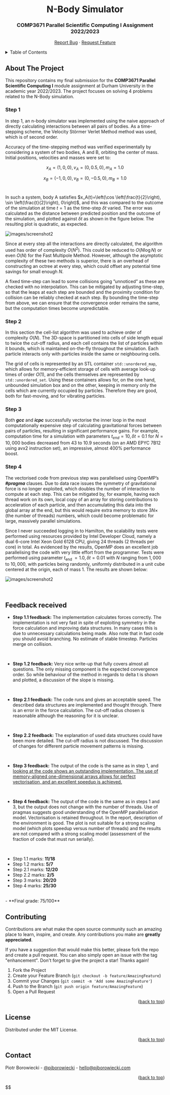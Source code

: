   <h1 align="center">N-Body Simulator</h1>
  <h3 align="center">COMP3671 Parallel Scientific Computing I Assignment 2022/2023</h3>
  <p align="center">
    <a href="https://github.com/pjborowiecki/COMP3577-Parallel-Scientific-Computing-I.git/issues">Report Bug</a>
    ·
    <a href="https://github.com/pjborowiecki/COMP3577-Parallel-Scientific-Computing-I.git/issues">Request Feature</a>
  </p>
</div>

<!-- TABLE OF CONTENTS -->
<details>
  <summary>Table of Contents</summary>
  <ol>
    <li>
      <a href="#about-the-project">About The Project</a>
      <ul>
        <li><a href="#step-1">Step 1</a></li>
        <li><a href="#step-2">Step 2</a></li>
        <li><a href="#step-3">Step 3</a></li>
        <li><a href="#step-4">Step 4</a></li>
      </ul>
    </li>
    <li>
    <a href="#feedback-received">Feedback Received</a>
    </li>
    <li><a href="#contributing">Contributing</a></li>
    <li><a href="#license">License</a></li>
    <li><a href="#contact">Contact</a></li>
  </ol>
</details>

<!-- ABOUT THE PROJECT -->

## About The Project

<!-- ![images/screenshot1](_images/screenshot-main.png) -->

This repository contains my final submission for the **COMP3671 Parallel Scientific Computing I** module assignment at Durham University in the academic year 2022/2023. The project focuses on solving 4 problems related to the N-Body simulation.

### Step 1

In step 1, an n-body simulator was implemented using the naive approach of directly calculating interactions between all pairs of bodies. As a time-stepping scheme, the Velocity Störmer Verlet Method method was used, which is of second order.

Accuracy of the time-stepping method was verified experimentally by considering a system of two bodies, A and B, orbiting the center of mass. Initial positions, velocities and masses were set to:
<br>

$$
x_A=(1,0,0), v_A=(0,0.5,0), m_A=1.0
$$

$$
x_B=(-1,0,0), v_B=(0,-0.5,0), m_B=1.0
$$ <br>

In such a system, body A satisfies $x_A(t)=\left(\cos \left(\frac{t}{2}\right), \sin \left(\frac{t}{2}\right), 0\right)$, and this was compared to the outcome of the simulation at time $t=1$ as the time-step $\delta t$ varied. The error was calculated as the distance between predicted position and the outcome of the simulation, and plotted against $\delta t$ as shown in the figure below. The resulting plot is quadratic, as expected.

![images/screenshot2](_images/screenshot.png)

Since at every step all the interactions are directly calculated, the algorithm used has order of complexity $O\left(N^2\right)$. This could be reduced to $O(N \log N)$ or even $O(N)$ for the Fast Multipole Method. However, although the asymptotic complexity of these two methods is superior, there is an overhead of constructing an octree at every step, which could offset any potential time savings for small enough $N$.

A fixed time-step can lead to some collisions going ”unnoticed” as these are checked with no interpolation. This can be mitigated by adjusting time-step, so that the leaps at each step are bounded and the proximity condition for collision can be reliably checked at each step. By bounding the time-step from above, we can ensure that the convergence order remains the same, but the computation times become unpredictable.


### Step 2

In this section the cell-list algorithm was used to achieve order of complexity $O(N)$. The 3D-space is partitioned into cells of side length equal to twice the cut-off radius, and each cell contains the list of particles within it bounds, which is maintained on-the-fly throughout the simulation. Each particle interacts only with particles inside the same or neighbouring cells.

The grid of cells is represented by an STL container `std::unordered_map`, which allows for memory-efficient storage of cells with average look-up times of order $O(1)$, and the cells themselves are represented by `std::unordered_set`. Using these containers allows for, on the one hand, unbounded simulation box and on the other, keeping in memory only the cells which are currently occupied by particles. Therefore they are good, both for fast-moving, and for vibrating particles.


### Step 3

Both ***gcc*** and ***icpc*** successfully vectorise the inner loop in the most computationally expensive step of calculating gravitational forces between pairs of particles, resulting in significant performance gains. For example, computation time for a simulation with parameters $t_{e n d}=10, \delta t=0.1$ for $N = 10,000$ bodies decreased from $43$ to $10.9$ seconds (on an AMD EPYC 7B12 using avx2 instruction set), an impressive, almost $400\%$ performance boost.

### Step 4

The vectorised code from previous step was parallelised using OpenMP’s ***#pragma*** clauses. Due to data race issues the symmetry of gravitational force is no longer exploited, which doubles the number of interaction to compute at each step. This can be mitigated by, for example, having each thread work on its own, local copy of an array for storing contributions to acceleration of each particle, and then accumulating this data into the global array at the end, but this would require extra memory to store $3N×$ (the number of threads) numbers, which could become problematic for large, massively parallel simulations.

Since I never succeeded logging in to Hamilton, the scalability tests were performed using resources provided by Intel Developer Cloud, namely a dual 6-core Intel Xeon Gold 6128 CPU, giving 24 threads (2 threads per core) in total. As evidenced by the results, OpenMP does an excellent job parallelising the code with very little effort from the programmer. Tests were performed using parameter $t_{\text {end }}=1.0, \delta t=0.01$ with $N$ ranging from $1,000$ to $10,000$, with particles being randomly, uniformly distributed in a unit cube centered at the origin, each of mass $1$. The results are shown below:

![images/screenshot2](_images/screenshot2.png)


<br>
<!-- FEEDBACK RECEIVED -->

## Feedback received

* **Step 1.1 feedback:** The implementation calculates forces correctly. The implementation is not very fast in spite of exploiting symmetry in the force calculation and improving data structures. In many cases this is due to unnecessary calculations being made. Also note that in fast code you should avoid branching. No estimate of stable timestep. Particles merge on collision.
<br>

* **Step 1.2 feedback:** Very nice write-up that fully covers almost all questions. The only missing component is the expected convergence order. So while behaviour of the method in regards to delta t is shown and plotted, a discussion of the slope is missing.
<br>

* **Step 2.1 feedback:** The code runs and gives an acceptable speed. The described data structures are implemented and thought through. There is an error in the force calculation. The cut-off radius chosen is reasonable although the reasoning for it is unclear.
<br>

* **Step 2.2 feedback:** The explanation of used data structures could have been more detailed. The cut-off radius is not discussed. The discussion of changes for different particle movement patterns is missing.
<br>

* **Step 3 feedback:** The output of the code is the same as in step 1, and <u>looking at the code shows an outstanding implementation. The use of memory-aligned one-dimensional arrays allows for perfect vectorisation, and an excellent speedup is achieved.</u>
<br>

* **Step 4 feedback:** The output of the code is the same as in steps 1 and 3, but the output does not change with the number of threads. Use of pragmas suggests good understanding of the OpenMP parallelisation model. Vectorisation is retained throughout. In the report, description of the environment is good. The plot is not suitable for a strong scaling model (which plots speedup versus number of threads) and the results are not compared with a strong scaling model (assessment of the fraction of code that must run serially).
<br>

- Step 1.1 marks: **11/18**
- Step 1.2 marks: **5/7**
- Step 2.1 marks: **12/20**
- Step 2.2 marks: **2/5**
- Step 3 marks: **20/20**
- Step 4 marks: **25/30**
<br>
- **Final grade: 75/100**

<br>
<!-- CONTRIBUTING -->

## Contributing

Contributions are what make the open source community such an amazing place to learn, inspire, and create. Any contributions you make are **greatly appreciated**.

If you have a suggestion that would make this better, please fork the repo and create a pull request. You can also simply open an issue with the tag "enhancement".
Don't forget to give the project a star! Thanks again!

1. Fork the Project
2. Create your Feature Branch (`git checkout -b feature/AmazingFeature`)
3. Commit your Changes (`git commit -m 'Add some AmazingFeature'`)
4. Push to the Branch (`git push origin feature/AmazingFeature`)
5. Open a Pull Request

<p align="right">(<a href="#readme-top">back to top</a>)</p>

<!-- LICENSE -->

## License

Distributed under the MIT License.

<p align="right">(<a href="#readme-top">back to top</a>)</p>

<!-- CONTACT -->

## Contact

Piotr Borowiecki - [@pjborowiecki](https://www.linkedin.com/in/pjborowiecki/) - hello@pjborowiecki.com

<p align="right">(<a href="#readme-top">back to top</a>)</p>
$$
